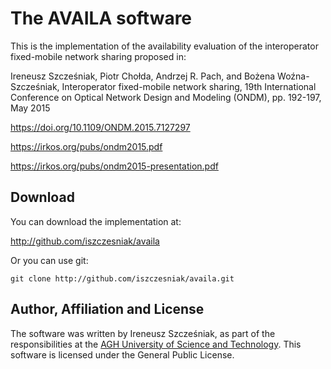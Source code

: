 # The AVAILA software

This is the implementation of the availability evaluation of the
interoperator fixed-mobile network sharing proposed in:

Ireneusz Szcześniak, Piotr Chołda, Andrzej R. Pach, and Bożena
Woźna-Szcześniak, Interoperator fixed-mobile network sharing, 19th
International Conference on Optical Network Design and Modeling
(ONDM), pp. 192-197, May 2015

<https://doi.org/10.1109/ONDM.2015.7127297>

<https://irkos.org/pubs/ondm2015.pdf>

<https://irkos.org/pubs/ondm2015-presentation.pdf>

## Download

You can download the implementation at:

<http://github.com/iszczesniak/availa>

Or you can use git:

`git clone http://github.com/iszczesniak/availa.git`

## Author, Affiliation and License

The software was written by Ireneusz Szcześniak, as part of the
responsibilities at the [AGH University of Science and
Technology](http://agh.edu.pl). This software is licensed under the
General Public License.

